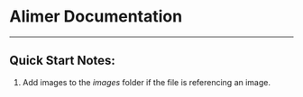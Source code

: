 # Alimer Documentation

------
## Quick Start Notes:
1. Add images to the *images* folder if the file is referencing an image.
